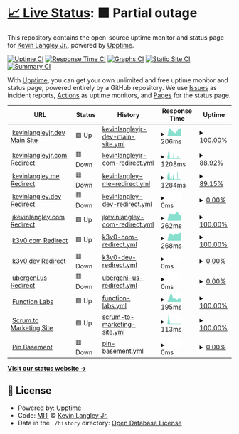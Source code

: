 # [📈 Live Status](https://kevinlangleyjr.upptime.js.org): <!--live status--> **🟧 Partial outage**

This repository contains the open-source uptime monitor and status page for [Kevin Langley Jr.](https://kevinlangleyjr.dev), powered by [Upptime](https://github.com/upptime/upptime).

[![Uptime CI](https://github.com/kevinlangleyjr/upptime/workflows/Uptime%20CI/badge.svg)](https://github.com/kevinlangleyjr/upptime/actions?query=workflow%3A%22Uptime+CI%22)
[![Response Time CI](https://github.com/kevinlangleyjr/upptime/workflows/Response%20Time%20CI/badge.svg)](https://github.com/kevinlangleyjr/upptime/actions?query=workflow%3A%22Response+Time+CI%22)
[![Graphs CI](https://github.com/kevinlangleyjr/upptime/workflows/Graphs%20CI/badge.svg)](https://github.com/kevinlangleyjr/upptime/actions?query=workflow%3A%22Graphs+CI%22)
[![Static Site CI](https://github.com/kevinlangleyjr/upptime/workflows/Static%20Site%20CI/badge.svg)](https://github.com/kevinlangleyjr/upptime/actions?query=workflow%3A%22Static+Site+CI%22)
[![Summary CI](https://github.com/kevinlangleyjr/upptime/workflows/Summary%20CI/badge.svg)](https://github.com/kevinlangleyjr/upptime/actions?query=workflow%3A%22Summary+CI%22)

With [Upptime](https://upptime.js.org), you can get your own unlimited and free uptime monitor and status page, powered entirely by a GitHub repository. We use [Issues](https://github.com/kevinlangleyjr/upptime/issues) as incident reports, [Actions](https://github.com/kevinlangleyjr/upptime/actions) as uptime monitors, and [Pages](https://kevinlangleyjr.upptime.js.org) for the status page.

<!--start: status pages-->
<!-- This summary is generated by Upptime (https://github.com/upptime/upptime) -->
<!-- Do not edit this manually, your changes will be overwritten -->
<!-- prettier-ignore -->
| URL | Status | History | Response Time | Uptime |
| --- | ------ | ------- | ------------- | ------ |
| <img alt="" src="https://icons.duckduckgo.com/ip3/kevinlangleyjr.dev.ico" height="13"> [kevinlangleyjr.dev Main Site](https://kevinlangleyjr.dev) | 🟩 Up | [kevinlangleyjr-dev-main-site.yml](https://github.com/kevinlangleyjr/upptime/commits/HEAD/history/kevinlangleyjr-dev-main-site.yml) | <details><summary><img alt="Response time graph" src="./graphs/kevinlangleyjr-dev-main-site/response-time-week.png" height="20"> 206ms</summary><br><a href="https://status.kevinlangleyjr.dev/history/kevinlangleyjr-dev-main-site"><img alt="Response time 166" src="https://img.shields.io/endpoint?url=https%3A%2F%2Fraw.githubusercontent.com%2Fkevinlangleyjr%2Fupptime%2FHEAD%2Fapi%2Fkevinlangleyjr-dev-main-site%2Fresponse-time.json"></a><br><a href="https://status.kevinlangleyjr.dev/history/kevinlangleyjr-dev-main-site"><img alt="24-hour response time 272" src="https://img.shields.io/endpoint?url=https%3A%2F%2Fraw.githubusercontent.com%2Fkevinlangleyjr%2Fupptime%2FHEAD%2Fapi%2Fkevinlangleyjr-dev-main-site%2Fresponse-time-day.json"></a><br><a href="https://status.kevinlangleyjr.dev/history/kevinlangleyjr-dev-main-site"><img alt="7-day response time 206" src="https://img.shields.io/endpoint?url=https%3A%2F%2Fraw.githubusercontent.com%2Fkevinlangleyjr%2Fupptime%2FHEAD%2Fapi%2Fkevinlangleyjr-dev-main-site%2Fresponse-time-week.json"></a><br><a href="https://status.kevinlangleyjr.dev/history/kevinlangleyjr-dev-main-site"><img alt="30-day response time 209" src="https://img.shields.io/endpoint?url=https%3A%2F%2Fraw.githubusercontent.com%2Fkevinlangleyjr%2Fupptime%2FHEAD%2Fapi%2Fkevinlangleyjr-dev-main-site%2Fresponse-time-month.json"></a><br><a href="https://status.kevinlangleyjr.dev/history/kevinlangleyjr-dev-main-site"><img alt="1-year response time 156" src="https://img.shields.io/endpoint?url=https%3A%2F%2Fraw.githubusercontent.com%2Fkevinlangleyjr%2Fupptime%2FHEAD%2Fapi%2Fkevinlangleyjr-dev-main-site%2Fresponse-time-year.json"></a></details> | <details><summary><a href="https://status.kevinlangleyjr.dev/history/kevinlangleyjr-dev-main-site">100.00%</a></summary><a href="https://status.kevinlangleyjr.dev/history/kevinlangleyjr-dev-main-site"><img alt="All-time uptime 99.94%" src="https://img.shields.io/endpoint?url=https%3A%2F%2Fraw.githubusercontent.com%2Fkevinlangleyjr%2Fupptime%2FHEAD%2Fapi%2Fkevinlangleyjr-dev-main-site%2Fuptime.json"></a><br><a href="https://status.kevinlangleyjr.dev/history/kevinlangleyjr-dev-main-site"><img alt="24-hour uptime 100.00%" src="https://img.shields.io/endpoint?url=https%3A%2F%2Fraw.githubusercontent.com%2Fkevinlangleyjr%2Fupptime%2FHEAD%2Fapi%2Fkevinlangleyjr-dev-main-site%2Fuptime-day.json"></a><br><a href="https://status.kevinlangleyjr.dev/history/kevinlangleyjr-dev-main-site"><img alt="7-day uptime 100.00%" src="https://img.shields.io/endpoint?url=https%3A%2F%2Fraw.githubusercontent.com%2Fkevinlangleyjr%2Fupptime%2FHEAD%2Fapi%2Fkevinlangleyjr-dev-main-site%2Fuptime-week.json"></a><br><a href="https://status.kevinlangleyjr.dev/history/kevinlangleyjr-dev-main-site"><img alt="30-day uptime 100.00%" src="https://img.shields.io/endpoint?url=https%3A%2F%2Fraw.githubusercontent.com%2Fkevinlangleyjr%2Fupptime%2FHEAD%2Fapi%2Fkevinlangleyjr-dev-main-site%2Fuptime-month.json"></a><br><a href="https://status.kevinlangleyjr.dev/history/kevinlangleyjr-dev-main-site"><img alt="1-year uptime 99.89%" src="https://img.shields.io/endpoint?url=https%3A%2F%2Fraw.githubusercontent.com%2Fkevinlangleyjr%2Fupptime%2FHEAD%2Fapi%2Fkevinlangleyjr-dev-main-site%2Fuptime-year.json"></a></details>
| <img alt="" src="https://icons.duckduckgo.com/ip3/kevinlangleyjr.com.ico" height="13"> [kevinlangleyjr.com Redirect](https://kevinlangleyjr.com) | 🟥 Down | [kevinlangleyjr-com-redirect.yml](https://github.com/kevinlangleyjr/upptime/commits/HEAD/history/kevinlangleyjr-com-redirect.yml) | <details><summary><img alt="Response time graph" src="./graphs/kevinlangleyjr-com-redirect/response-time-week.png" height="20"> 1208ms</summary><br><a href="https://status.kevinlangleyjr.dev/history/kevinlangleyjr-com-redirect"><img alt="Response time 495" src="https://img.shields.io/endpoint?url=https%3A%2F%2Fraw.githubusercontent.com%2Fkevinlangleyjr%2Fupptime%2FHEAD%2Fapi%2Fkevinlangleyjr-com-redirect%2Fresponse-time.json"></a><br><a href="https://status.kevinlangleyjr.dev/history/kevinlangleyjr-com-redirect"><img alt="24-hour response time 1169" src="https://img.shields.io/endpoint?url=https%3A%2F%2Fraw.githubusercontent.com%2Fkevinlangleyjr%2Fupptime%2FHEAD%2Fapi%2Fkevinlangleyjr-com-redirect%2Fresponse-time-day.json"></a><br><a href="https://status.kevinlangleyjr.dev/history/kevinlangleyjr-com-redirect"><img alt="7-day response time 1208" src="https://img.shields.io/endpoint?url=https%3A%2F%2Fraw.githubusercontent.com%2Fkevinlangleyjr%2Fupptime%2FHEAD%2Fapi%2Fkevinlangleyjr-com-redirect%2Fresponse-time-week.json"></a><br><a href="https://status.kevinlangleyjr.dev/history/kevinlangleyjr-com-redirect"><img alt="30-day response time 1232" src="https://img.shields.io/endpoint?url=https%3A%2F%2Fraw.githubusercontent.com%2Fkevinlangleyjr%2Fupptime%2FHEAD%2Fapi%2Fkevinlangleyjr-com-redirect%2Fresponse-time-month.json"></a><br><a href="https://status.kevinlangleyjr.dev/history/kevinlangleyjr-com-redirect"><img alt="1-year response time 552" src="https://img.shields.io/endpoint?url=https%3A%2F%2Fraw.githubusercontent.com%2Fkevinlangleyjr%2Fupptime%2FHEAD%2Fapi%2Fkevinlangleyjr-com-redirect%2Fresponse-time-year.json"></a></details> | <details><summary><a href="https://status.kevinlangleyjr.dev/history/kevinlangleyjr-com-redirect">88.92%</a></summary><a href="https://status.kevinlangleyjr.dev/history/kevinlangleyjr-com-redirect"><img alt="All-time uptime 91.04%" src="https://img.shields.io/endpoint?url=https%3A%2F%2Fraw.githubusercontent.com%2Fkevinlangleyjr%2Fupptime%2FHEAD%2Fapi%2Fkevinlangleyjr-com-redirect%2Fuptime.json"></a><br><a href="https://status.kevinlangleyjr.dev/history/kevinlangleyjr-com-redirect"><img alt="24-hour uptime 89.44%" src="https://img.shields.io/endpoint?url=https%3A%2F%2Fraw.githubusercontent.com%2Fkevinlangleyjr%2Fupptime%2FHEAD%2Fapi%2Fkevinlangleyjr-com-redirect%2Fuptime-day.json"></a><br><a href="https://status.kevinlangleyjr.dev/history/kevinlangleyjr-com-redirect"><img alt="7-day uptime 88.92%" src="https://img.shields.io/endpoint?url=https%3A%2F%2Fraw.githubusercontent.com%2Fkevinlangleyjr%2Fupptime%2FHEAD%2Fapi%2Fkevinlangleyjr-com-redirect%2Fuptime-week.json"></a><br><a href="https://status.kevinlangleyjr.dev/history/kevinlangleyjr-com-redirect"><img alt="30-day uptime 96.49%" src="https://img.shields.io/endpoint?url=https%3A%2F%2Fraw.githubusercontent.com%2Fkevinlangleyjr%2Fupptime%2FHEAD%2Fapi%2Fkevinlangleyjr-com-redirect%2Fuptime-month.json"></a><br><a href="https://status.kevinlangleyjr.dev/history/kevinlangleyjr-com-redirect"><img alt="1-year uptime 74.15%" src="https://img.shields.io/endpoint?url=https%3A%2F%2Fraw.githubusercontent.com%2Fkevinlangleyjr%2Fupptime%2FHEAD%2Fapi%2Fkevinlangleyjr-com-redirect%2Fuptime-year.json"></a></details>
| <img alt="" src="https://icons.duckduckgo.com/ip3/kevinlangley.me.ico" height="13"> [kevinlangley.me Redirect](https://kevinlangley.me) | 🟥 Down | [kevinlangley-me-redirect.yml](https://github.com/kevinlangleyjr/upptime/commits/HEAD/history/kevinlangley-me-redirect.yml) | <details><summary><img alt="Response time graph" src="./graphs/kevinlangley-me-redirect/response-time-week.png" height="20"> 1284ms</summary><br><a href="https://status.kevinlangleyjr.dev/history/kevinlangley-me-redirect"><img alt="Response time 642" src="https://img.shields.io/endpoint?url=https%3A%2F%2Fraw.githubusercontent.com%2Fkevinlangleyjr%2Fupptime%2FHEAD%2Fapi%2Fkevinlangley-me-redirect%2Fresponse-time.json"></a><br><a href="https://status.kevinlangleyjr.dev/history/kevinlangley-me-redirect"><img alt="24-hour response time 1279" src="https://img.shields.io/endpoint?url=https%3A%2F%2Fraw.githubusercontent.com%2Fkevinlangleyjr%2Fupptime%2FHEAD%2Fapi%2Fkevinlangley-me-redirect%2Fresponse-time-day.json"></a><br><a href="https://status.kevinlangleyjr.dev/history/kevinlangley-me-redirect"><img alt="7-day response time 1284" src="https://img.shields.io/endpoint?url=https%3A%2F%2Fraw.githubusercontent.com%2Fkevinlangleyjr%2Fupptime%2FHEAD%2Fapi%2Fkevinlangley-me-redirect%2Fresponse-time-week.json"></a><br><a href="https://status.kevinlangleyjr.dev/history/kevinlangley-me-redirect"><img alt="30-day response time 1354" src="https://img.shields.io/endpoint?url=https%3A%2F%2Fraw.githubusercontent.com%2Fkevinlangleyjr%2Fupptime%2FHEAD%2Fapi%2Fkevinlangley-me-redirect%2Fresponse-time-month.json"></a><br><a href="https://status.kevinlangleyjr.dev/history/kevinlangley-me-redirect"><img alt="1-year response time 850" src="https://img.shields.io/endpoint?url=https%3A%2F%2Fraw.githubusercontent.com%2Fkevinlangleyjr%2Fupptime%2FHEAD%2Fapi%2Fkevinlangley-me-redirect%2Fresponse-time-year.json"></a></details> | <details><summary><a href="https://status.kevinlangleyjr.dev/history/kevinlangley-me-redirect">89.15%</a></summary><a href="https://status.kevinlangleyjr.dev/history/kevinlangley-me-redirect"><img alt="All-time uptime 83.96%" src="https://img.shields.io/endpoint?url=https%3A%2F%2Fraw.githubusercontent.com%2Fkevinlangleyjr%2Fupptime%2FHEAD%2Fapi%2Fkevinlangley-me-redirect%2Fuptime.json"></a><br><a href="https://status.kevinlangleyjr.dev/history/kevinlangley-me-redirect"><img alt="24-hour uptime 89.62%" src="https://img.shields.io/endpoint?url=https%3A%2F%2Fraw.githubusercontent.com%2Fkevinlangleyjr%2Fupptime%2FHEAD%2Fapi%2Fkevinlangley-me-redirect%2Fuptime-day.json"></a><br><a href="https://status.kevinlangleyjr.dev/history/kevinlangley-me-redirect"><img alt="7-day uptime 89.15%" src="https://img.shields.io/endpoint?url=https%3A%2F%2Fraw.githubusercontent.com%2Fkevinlangleyjr%2Fupptime%2FHEAD%2Fapi%2Fkevinlangley-me-redirect%2Fuptime-week.json"></a><br><a href="https://status.kevinlangleyjr.dev/history/kevinlangley-me-redirect"><img alt="30-day uptime 86.55%" src="https://img.shields.io/endpoint?url=https%3A%2F%2Fraw.githubusercontent.com%2Fkevinlangleyjr%2Fupptime%2FHEAD%2Fapi%2Fkevinlangley-me-redirect%2Fuptime-month.json"></a><br><a href="https://status.kevinlangleyjr.dev/history/kevinlangley-me-redirect"><img alt="1-year uptime 53.60%" src="https://img.shields.io/endpoint?url=https%3A%2F%2Fraw.githubusercontent.com%2Fkevinlangleyjr%2Fupptime%2FHEAD%2Fapi%2Fkevinlangley-me-redirect%2Fuptime-year.json"></a></details>
| <img alt="" src="https://icons.duckduckgo.com/ip3/kevinlangley.dev.ico" height="13"> [kevinlangley.dev Redirect](https://kevinlangley.dev) | 🟥 Down | [kevinlangley-dev-redirect.yml](https://github.com/kevinlangleyjr/upptime/commits/HEAD/history/kevinlangley-dev-redirect.yml) | <details><summary><img alt="Response time graph" src="./graphs/kevinlangley-dev-redirect/response-time-week.png" height="20"> 0ms</summary><br><a href="https://status.kevinlangleyjr.dev/history/kevinlangley-dev-redirect"><img alt="Response time 286" src="https://img.shields.io/endpoint?url=https%3A%2F%2Fraw.githubusercontent.com%2Fkevinlangleyjr%2Fupptime%2FHEAD%2Fapi%2Fkevinlangley-dev-redirect%2Fresponse-time.json"></a><br><a href="https://status.kevinlangleyjr.dev/history/kevinlangley-dev-redirect"><img alt="24-hour response time 0" src="https://img.shields.io/endpoint?url=https%3A%2F%2Fraw.githubusercontent.com%2Fkevinlangleyjr%2Fupptime%2FHEAD%2Fapi%2Fkevinlangley-dev-redirect%2Fresponse-time-day.json"></a><br><a href="https://status.kevinlangleyjr.dev/history/kevinlangley-dev-redirect"><img alt="7-day response time 0" src="https://img.shields.io/endpoint?url=https%3A%2F%2Fraw.githubusercontent.com%2Fkevinlangleyjr%2Fupptime%2FHEAD%2Fapi%2Fkevinlangley-dev-redirect%2Fresponse-time-week.json"></a><br><a href="https://status.kevinlangleyjr.dev/history/kevinlangley-dev-redirect"><img alt="30-day response time 227" src="https://img.shields.io/endpoint?url=https%3A%2F%2Fraw.githubusercontent.com%2Fkevinlangleyjr%2Fupptime%2FHEAD%2Fapi%2Fkevinlangley-dev-redirect%2Fresponse-time-month.json"></a><br><a href="https://status.kevinlangleyjr.dev/history/kevinlangley-dev-redirect"><img alt="1-year response time 290" src="https://img.shields.io/endpoint?url=https%3A%2F%2Fraw.githubusercontent.com%2Fkevinlangleyjr%2Fupptime%2FHEAD%2Fapi%2Fkevinlangley-dev-redirect%2Fresponse-time-year.json"></a></details> | <details><summary><a href="https://status.kevinlangleyjr.dev/history/kevinlangley-dev-redirect">0.00%</a></summary><a href="https://status.kevinlangleyjr.dev/history/kevinlangley-dev-redirect"><img alt="All-time uptime 76.01%" src="https://img.shields.io/endpoint?url=https%3A%2F%2Fraw.githubusercontent.com%2Fkevinlangleyjr%2Fupptime%2FHEAD%2Fapi%2Fkevinlangley-dev-redirect%2Fuptime.json"></a><br><a href="https://status.kevinlangleyjr.dev/history/kevinlangley-dev-redirect"><img alt="24-hour uptime 0.00%" src="https://img.shields.io/endpoint?url=https%3A%2F%2Fraw.githubusercontent.com%2Fkevinlangleyjr%2Fupptime%2FHEAD%2Fapi%2Fkevinlangley-dev-redirect%2Fuptime-day.json"></a><br><a href="https://status.kevinlangleyjr.dev/history/kevinlangley-dev-redirect"><img alt="7-day uptime 0.00%" src="https://img.shields.io/endpoint?url=https%3A%2F%2Fraw.githubusercontent.com%2Fkevinlangleyjr%2Fupptime%2FHEAD%2Fapi%2Fkevinlangley-dev-redirect%2Fuptime-week.json"></a><br><a href="https://status.kevinlangleyjr.dev/history/kevinlangley-dev-redirect"><img alt="30-day uptime 13.51%" src="https://img.shields.io/endpoint?url=https%3A%2F%2Fraw.githubusercontent.com%2Fkevinlangleyjr%2Fupptime%2FHEAD%2Fapi%2Fkevinlangley-dev-redirect%2Fuptime-month.json"></a><br><a href="https://status.kevinlangleyjr.dev/history/kevinlangley-dev-redirect"><img alt="1-year uptime 92.67%" src="https://img.shields.io/endpoint?url=https%3A%2F%2Fraw.githubusercontent.com%2Fkevinlangleyjr%2Fupptime%2FHEAD%2Fapi%2Fkevinlangley-dev-redirect%2Fuptime-year.json"></a></details>
| <img alt="" src="https://icons.duckduckgo.com/ip3/jkevinlangley.com.ico" height="13"> [jkevinlangley.com Redirect](https://jkevinlangley.com) | 🟩 Up | [jkevinlangley-com-redirect.yml](https://github.com/kevinlangleyjr/upptime/commits/HEAD/history/jkevinlangley-com-redirect.yml) | <details><summary><img alt="Response time graph" src="./graphs/jkevinlangley-com-redirect/response-time-week.png" height="20"> 262ms</summary><br><a href="https://status.kevinlangleyjr.dev/history/jkevinlangley-com-redirect"><img alt="Response time 195" src="https://img.shields.io/endpoint?url=https%3A%2F%2Fraw.githubusercontent.com%2Fkevinlangleyjr%2Fupptime%2FHEAD%2Fapi%2Fjkevinlangley-com-redirect%2Fresponse-time.json"></a><br><a href="https://status.kevinlangleyjr.dev/history/jkevinlangley-com-redirect"><img alt="24-hour response time 281" src="https://img.shields.io/endpoint?url=https%3A%2F%2Fraw.githubusercontent.com%2Fkevinlangleyjr%2Fupptime%2FHEAD%2Fapi%2Fjkevinlangley-com-redirect%2Fresponse-time-day.json"></a><br><a href="https://status.kevinlangleyjr.dev/history/jkevinlangley-com-redirect"><img alt="7-day response time 262" src="https://img.shields.io/endpoint?url=https%3A%2F%2Fraw.githubusercontent.com%2Fkevinlangleyjr%2Fupptime%2FHEAD%2Fapi%2Fjkevinlangley-com-redirect%2Fresponse-time-week.json"></a><br><a href="https://status.kevinlangleyjr.dev/history/jkevinlangley-com-redirect"><img alt="30-day response time 288" src="https://img.shields.io/endpoint?url=https%3A%2F%2Fraw.githubusercontent.com%2Fkevinlangleyjr%2Fupptime%2FHEAD%2Fapi%2Fjkevinlangley-com-redirect%2Fresponse-time-month.json"></a><br><a href="https://status.kevinlangleyjr.dev/history/jkevinlangley-com-redirect"><img alt="1-year response time 197" src="https://img.shields.io/endpoint?url=https%3A%2F%2Fraw.githubusercontent.com%2Fkevinlangleyjr%2Fupptime%2FHEAD%2Fapi%2Fjkevinlangley-com-redirect%2Fresponse-time-year.json"></a></details> | <details><summary><a href="https://status.kevinlangleyjr.dev/history/jkevinlangley-com-redirect">100.00%</a></summary><a href="https://status.kevinlangleyjr.dev/history/jkevinlangley-com-redirect"><img alt="All-time uptime 99.81%" src="https://img.shields.io/endpoint?url=https%3A%2F%2Fraw.githubusercontent.com%2Fkevinlangleyjr%2Fupptime%2FHEAD%2Fapi%2Fjkevinlangley-com-redirect%2Fuptime.json"></a><br><a href="https://status.kevinlangleyjr.dev/history/jkevinlangley-com-redirect"><img alt="24-hour uptime 100.00%" src="https://img.shields.io/endpoint?url=https%3A%2F%2Fraw.githubusercontent.com%2Fkevinlangleyjr%2Fupptime%2FHEAD%2Fapi%2Fjkevinlangley-com-redirect%2Fuptime-day.json"></a><br><a href="https://status.kevinlangleyjr.dev/history/jkevinlangley-com-redirect"><img alt="7-day uptime 100.00%" src="https://img.shields.io/endpoint?url=https%3A%2F%2Fraw.githubusercontent.com%2Fkevinlangleyjr%2Fupptime%2FHEAD%2Fapi%2Fjkevinlangley-com-redirect%2Fuptime-week.json"></a><br><a href="https://status.kevinlangleyjr.dev/history/jkevinlangley-com-redirect"><img alt="30-day uptime 99.90%" src="https://img.shields.io/endpoint?url=https%3A%2F%2Fraw.githubusercontent.com%2Fkevinlangleyjr%2Fupptime%2FHEAD%2Fapi%2Fjkevinlangley-com-redirect%2Fuptime-month.json"></a><br><a href="https://status.kevinlangleyjr.dev/history/jkevinlangley-com-redirect"><img alt="1-year uptime 99.53%" src="https://img.shields.io/endpoint?url=https%3A%2F%2Fraw.githubusercontent.com%2Fkevinlangleyjr%2Fupptime%2FHEAD%2Fapi%2Fjkevinlangley-com-redirect%2Fuptime-year.json"></a></details>
| <img alt="" src="https://icons.duckduckgo.com/ip3/k3v0.com.ico" height="13"> [k3v0.com Redirect](https://k3v0.com) | 🟩 Up | [k3v0-com-redirect.yml](https://github.com/kevinlangleyjr/upptime/commits/HEAD/history/k3v0-com-redirect.yml) | <details><summary><img alt="Response time graph" src="./graphs/k3v0-com-redirect/response-time-week.png" height="20"> 268ms</summary><br><a href="https://status.kevinlangleyjr.dev/history/k3v0-com-redirect"><img alt="Response time 199" src="https://img.shields.io/endpoint?url=https%3A%2F%2Fraw.githubusercontent.com%2Fkevinlangleyjr%2Fupptime%2FHEAD%2Fapi%2Fk3v0-com-redirect%2Fresponse-time.json"></a><br><a href="https://status.kevinlangleyjr.dev/history/k3v0-com-redirect"><img alt="24-hour response time 264" src="https://img.shields.io/endpoint?url=https%3A%2F%2Fraw.githubusercontent.com%2Fkevinlangleyjr%2Fupptime%2FHEAD%2Fapi%2Fk3v0-com-redirect%2Fresponse-time-day.json"></a><br><a href="https://status.kevinlangleyjr.dev/history/k3v0-com-redirect"><img alt="7-day response time 268" src="https://img.shields.io/endpoint?url=https%3A%2F%2Fraw.githubusercontent.com%2Fkevinlangleyjr%2Fupptime%2FHEAD%2Fapi%2Fk3v0-com-redirect%2Fresponse-time-week.json"></a><br><a href="https://status.kevinlangleyjr.dev/history/k3v0-com-redirect"><img alt="30-day response time 267" src="https://img.shields.io/endpoint?url=https%3A%2F%2Fraw.githubusercontent.com%2Fkevinlangleyjr%2Fupptime%2FHEAD%2Fapi%2Fk3v0-com-redirect%2Fresponse-time-month.json"></a><br><a href="https://status.kevinlangleyjr.dev/history/k3v0-com-redirect"><img alt="1-year response time 194" src="https://img.shields.io/endpoint?url=https%3A%2F%2Fraw.githubusercontent.com%2Fkevinlangleyjr%2Fupptime%2FHEAD%2Fapi%2Fk3v0-com-redirect%2Fresponse-time-year.json"></a></details> | <details><summary><a href="https://status.kevinlangleyjr.dev/history/k3v0-com-redirect">100.00%</a></summary><a href="https://status.kevinlangleyjr.dev/history/k3v0-com-redirect"><img alt="All-time uptime 99.39%" src="https://img.shields.io/endpoint?url=https%3A%2F%2Fraw.githubusercontent.com%2Fkevinlangleyjr%2Fupptime%2FHEAD%2Fapi%2Fk3v0-com-redirect%2Fuptime.json"></a><br><a href="https://status.kevinlangleyjr.dev/history/k3v0-com-redirect"><img alt="24-hour uptime 100.00%" src="https://img.shields.io/endpoint?url=https%3A%2F%2Fraw.githubusercontent.com%2Fkevinlangleyjr%2Fupptime%2FHEAD%2Fapi%2Fk3v0-com-redirect%2Fuptime-day.json"></a><br><a href="https://status.kevinlangleyjr.dev/history/k3v0-com-redirect"><img alt="7-day uptime 100.00%" src="https://img.shields.io/endpoint?url=https%3A%2F%2Fraw.githubusercontent.com%2Fkevinlangleyjr%2Fupptime%2FHEAD%2Fapi%2Fk3v0-com-redirect%2Fuptime-week.json"></a><br><a href="https://status.kevinlangleyjr.dev/history/k3v0-com-redirect"><img alt="30-day uptime 99.90%" src="https://img.shields.io/endpoint?url=https%3A%2F%2Fraw.githubusercontent.com%2Fkevinlangleyjr%2Fupptime%2FHEAD%2Fapi%2Fk3v0-com-redirect%2Fuptime-month.json"></a><br><a href="https://status.kevinlangleyjr.dev/history/k3v0-com-redirect"><img alt="1-year uptime 99.88%" src="https://img.shields.io/endpoint?url=https%3A%2F%2Fraw.githubusercontent.com%2Fkevinlangleyjr%2Fupptime%2FHEAD%2Fapi%2Fk3v0-com-redirect%2Fuptime-year.json"></a></details>
| <img alt="" src="https://icons.duckduckgo.com/ip3/k3v0.dev.ico" height="13"> [k3v0.dev Redirect](https://k3v0.dev) | 🟥 Down | [k3v0-dev-redirect.yml](https://github.com/kevinlangleyjr/upptime/commits/HEAD/history/k3v0-dev-redirect.yml) | <details><summary><img alt="Response time graph" src="./graphs/k3v0-dev-redirect/response-time-week.png" height="20"> 0ms</summary><br><a href="https://status.kevinlangleyjr.dev/history/k3v0-dev-redirect"><img alt="Response time 182" src="https://img.shields.io/endpoint?url=https%3A%2F%2Fraw.githubusercontent.com%2Fkevinlangleyjr%2Fupptime%2FHEAD%2Fapi%2Fk3v0-dev-redirect%2Fresponse-time.json"></a><br><a href="https://status.kevinlangleyjr.dev/history/k3v0-dev-redirect"><img alt="24-hour response time 0" src="https://img.shields.io/endpoint?url=https%3A%2F%2Fraw.githubusercontent.com%2Fkevinlangleyjr%2Fupptime%2FHEAD%2Fapi%2Fk3v0-dev-redirect%2Fresponse-time-day.json"></a><br><a href="https://status.kevinlangleyjr.dev/history/k3v0-dev-redirect"><img alt="7-day response time 0" src="https://img.shields.io/endpoint?url=https%3A%2F%2Fraw.githubusercontent.com%2Fkevinlangleyjr%2Fupptime%2FHEAD%2Fapi%2Fk3v0-dev-redirect%2Fresponse-time-week.json"></a><br><a href="https://status.kevinlangleyjr.dev/history/k3v0-dev-redirect"><img alt="30-day response time 178" src="https://img.shields.io/endpoint?url=https%3A%2F%2Fraw.githubusercontent.com%2Fkevinlangleyjr%2Fupptime%2FHEAD%2Fapi%2Fk3v0-dev-redirect%2Fresponse-time-month.json"></a><br><a href="https://status.kevinlangleyjr.dev/history/k3v0-dev-redirect"><img alt="1-year response time 182" src="https://img.shields.io/endpoint?url=https%3A%2F%2Fraw.githubusercontent.com%2Fkevinlangleyjr%2Fupptime%2FHEAD%2Fapi%2Fk3v0-dev-redirect%2Fresponse-time-year.json"></a></details> | <details><summary><a href="https://status.kevinlangleyjr.dev/history/k3v0-dev-redirect">0.00%</a></summary><a href="https://status.kevinlangleyjr.dev/history/k3v0-dev-redirect"><img alt="All-time uptime 80.91%" src="https://img.shields.io/endpoint?url=https%3A%2F%2Fraw.githubusercontent.com%2Fkevinlangleyjr%2Fupptime%2FHEAD%2Fapi%2Fk3v0-dev-redirect%2Fuptime.json"></a><br><a href="https://status.kevinlangleyjr.dev/history/k3v0-dev-redirect"><img alt="24-hour uptime 0.00%" src="https://img.shields.io/endpoint?url=https%3A%2F%2Fraw.githubusercontent.com%2Fkevinlangleyjr%2Fupptime%2FHEAD%2Fapi%2Fk3v0-dev-redirect%2Fuptime-day.json"></a><br><a href="https://status.kevinlangleyjr.dev/history/k3v0-dev-redirect"><img alt="7-day uptime 0.00%" src="https://img.shields.io/endpoint?url=https%3A%2F%2Fraw.githubusercontent.com%2Fkevinlangleyjr%2Fupptime%2FHEAD%2Fapi%2Fk3v0-dev-redirect%2Fuptime-week.json"></a><br><a href="https://status.kevinlangleyjr.dev/history/k3v0-dev-redirect"><img alt="30-day uptime 11.61%" src="https://img.shields.io/endpoint?url=https%3A%2F%2Fraw.githubusercontent.com%2Fkevinlangleyjr%2Fupptime%2FHEAD%2Fapi%2Fk3v0-dev-redirect%2Fuptime-month.json"></a><br><a href="https://status.kevinlangleyjr.dev/history/k3v0-dev-redirect"><img alt="1-year uptime 92.51%" src="https://img.shields.io/endpoint?url=https%3A%2F%2Fraw.githubusercontent.com%2Fkevinlangleyjr%2Fupptime%2FHEAD%2Fapi%2Fk3v0-dev-redirect%2Fuptime-year.json"></a></details>
| <img alt="" src="https://icons.duckduckgo.com/ip3/ubergeni.us.ico" height="13"> [ubergeni.us Redirect](https://ubergeni.us) | 🟥 Down | [ubergeni-us-redirect.yml](https://github.com/kevinlangleyjr/upptime/commits/HEAD/history/ubergeni-us-redirect.yml) | <details><summary><img alt="Response time graph" src="./graphs/ubergeni-us-redirect/response-time-week.png" height="20"> 0ms</summary><br><a href="https://status.kevinlangleyjr.dev/history/ubergeni-us-redirect"><img alt="Response time 180" src="https://img.shields.io/endpoint?url=https%3A%2F%2Fraw.githubusercontent.com%2Fkevinlangleyjr%2Fupptime%2FHEAD%2Fapi%2Fubergeni-us-redirect%2Fresponse-time.json"></a><br><a href="https://status.kevinlangleyjr.dev/history/ubergeni-us-redirect"><img alt="24-hour response time 0" src="https://img.shields.io/endpoint?url=https%3A%2F%2Fraw.githubusercontent.com%2Fkevinlangleyjr%2Fupptime%2FHEAD%2Fapi%2Fubergeni-us-redirect%2Fresponse-time-day.json"></a><br><a href="https://status.kevinlangleyjr.dev/history/ubergeni-us-redirect"><img alt="7-day response time 0" src="https://img.shields.io/endpoint?url=https%3A%2F%2Fraw.githubusercontent.com%2Fkevinlangleyjr%2Fupptime%2FHEAD%2Fapi%2Fubergeni-us-redirect%2Fresponse-time-week.json"></a><br><a href="https://status.kevinlangleyjr.dev/history/ubergeni-us-redirect"><img alt="30-day response time 124" src="https://img.shields.io/endpoint?url=https%3A%2F%2Fraw.githubusercontent.com%2Fkevinlangleyjr%2Fupptime%2FHEAD%2Fapi%2Fubergeni-us-redirect%2Fresponse-time-month.json"></a><br><a href="https://status.kevinlangleyjr.dev/history/ubergeni-us-redirect"><img alt="1-year response time 201" src="https://img.shields.io/endpoint?url=https%3A%2F%2Fraw.githubusercontent.com%2Fkevinlangleyjr%2Fupptime%2FHEAD%2Fapi%2Fubergeni-us-redirect%2Fresponse-time-year.json"></a></details> | <details><summary><a href="https://status.kevinlangleyjr.dev/history/ubergeni-us-redirect">0.00%</a></summary><a href="https://status.kevinlangleyjr.dev/history/ubergeni-us-redirect"><img alt="All-time uptime 72.96%" src="https://img.shields.io/endpoint?url=https%3A%2F%2Fraw.githubusercontent.com%2Fkevinlangleyjr%2Fupptime%2FHEAD%2Fapi%2Fubergeni-us-redirect%2Fuptime.json"></a><br><a href="https://status.kevinlangleyjr.dev/history/ubergeni-us-redirect"><img alt="24-hour uptime 0.00%" src="https://img.shields.io/endpoint?url=https%3A%2F%2Fraw.githubusercontent.com%2Fkevinlangleyjr%2Fupptime%2FHEAD%2Fapi%2Fubergeni-us-redirect%2Fuptime-day.json"></a><br><a href="https://status.kevinlangleyjr.dev/history/ubergeni-us-redirect"><img alt="7-day uptime 0.00%" src="https://img.shields.io/endpoint?url=https%3A%2F%2Fraw.githubusercontent.com%2Fkevinlangleyjr%2Fupptime%2FHEAD%2Fapi%2Fubergeni-us-redirect%2Fuptime-week.json"></a><br><a href="https://status.kevinlangleyjr.dev/history/ubergeni-us-redirect"><img alt="30-day uptime 1.45%" src="https://img.shields.io/endpoint?url=https%3A%2F%2Fraw.githubusercontent.com%2Fkevinlangleyjr%2Fupptime%2FHEAD%2Fapi%2Fubergeni-us-redirect%2Fuptime-month.json"></a><br><a href="https://status.kevinlangleyjr.dev/history/ubergeni-us-redirect"><img alt="1-year uptime 22.03%" src="https://img.shields.io/endpoint?url=https%3A%2F%2Fraw.githubusercontent.com%2Fkevinlangleyjr%2Fupptime%2FHEAD%2Fapi%2Fubergeni-us-redirect%2Fuptime-year.json"></a></details>
| <img alt="" src="https://icons.duckduckgo.com/ip3/functionlabs.io.ico" height="13"> [Function Labs](https://functionlabs.io) | 🟩 Up | [function-labs.yml](https://github.com/kevinlangleyjr/upptime/commits/HEAD/history/function-labs.yml) | <details><summary><img alt="Response time graph" src="./graphs/function-labs/response-time-week.png" height="20"> 195ms</summary><br><a href="https://status.kevinlangleyjr.dev/history/function-labs"><img alt="Response time 234" src="https://img.shields.io/endpoint?url=https%3A%2F%2Fraw.githubusercontent.com%2Fkevinlangleyjr%2Fupptime%2FHEAD%2Fapi%2Ffunction-labs%2Fresponse-time.json"></a><br><a href="https://status.kevinlangleyjr.dev/history/function-labs"><img alt="24-hour response time 202" src="https://img.shields.io/endpoint?url=https%3A%2F%2Fraw.githubusercontent.com%2Fkevinlangleyjr%2Fupptime%2FHEAD%2Fapi%2Ffunction-labs%2Fresponse-time-day.json"></a><br><a href="https://status.kevinlangleyjr.dev/history/function-labs"><img alt="7-day response time 195" src="https://img.shields.io/endpoint?url=https%3A%2F%2Fraw.githubusercontent.com%2Fkevinlangleyjr%2Fupptime%2FHEAD%2Fapi%2Ffunction-labs%2Fresponse-time-week.json"></a><br><a href="https://status.kevinlangleyjr.dev/history/function-labs"><img alt="30-day response time 314" src="https://img.shields.io/endpoint?url=https%3A%2F%2Fraw.githubusercontent.com%2Fkevinlangleyjr%2Fupptime%2FHEAD%2Fapi%2Ffunction-labs%2Fresponse-time-month.json"></a><br><a href="https://status.kevinlangleyjr.dev/history/function-labs"><img alt="1-year response time 230" src="https://img.shields.io/endpoint?url=https%3A%2F%2Fraw.githubusercontent.com%2Fkevinlangleyjr%2Fupptime%2FHEAD%2Fapi%2Ffunction-labs%2Fresponse-time-year.json"></a></details> | <details><summary><a href="https://status.kevinlangleyjr.dev/history/function-labs">100.00%</a></summary><a href="https://status.kevinlangleyjr.dev/history/function-labs"><img alt="All-time uptime 91.11%" src="https://img.shields.io/endpoint?url=https%3A%2F%2Fraw.githubusercontent.com%2Fkevinlangleyjr%2Fupptime%2FHEAD%2Fapi%2Ffunction-labs%2Fuptime.json"></a><br><a href="https://status.kevinlangleyjr.dev/history/function-labs"><img alt="24-hour uptime 100.00%" src="https://img.shields.io/endpoint?url=https%3A%2F%2Fraw.githubusercontent.com%2Fkevinlangleyjr%2Fupptime%2FHEAD%2Fapi%2Ffunction-labs%2Fuptime-day.json"></a><br><a href="https://status.kevinlangleyjr.dev/history/function-labs"><img alt="7-day uptime 100.00%" src="https://img.shields.io/endpoint?url=https%3A%2F%2Fraw.githubusercontent.com%2Fkevinlangleyjr%2Fupptime%2FHEAD%2Fapi%2Ffunction-labs%2Fuptime-week.json"></a><br><a href="https://status.kevinlangleyjr.dev/history/function-labs"><img alt="30-day uptime 99.16%" src="https://img.shields.io/endpoint?url=https%3A%2F%2Fraw.githubusercontent.com%2Fkevinlangleyjr%2Fupptime%2FHEAD%2Fapi%2Ffunction-labs%2Fuptime-month.json"></a><br><a href="https://status.kevinlangleyjr.dev/history/function-labs"><img alt="1-year uptime 74.27%" src="https://img.shields.io/endpoint?url=https%3A%2F%2Fraw.githubusercontent.com%2Fkevinlangleyjr%2Fupptime%2FHEAD%2Fapi%2Ffunction-labs%2Fuptime-year.json"></a></details>
| <img alt="" src="https://icons.duckduckgo.com/ip3/scrum.to.ico" height="13"> [Scrum.to Marketing Site](https://scrum.to) | 🟩 Up | [scrum-to-marketing-site.yml](https://github.com/kevinlangleyjr/upptime/commits/HEAD/history/scrum-to-marketing-site.yml) | <details><summary><img alt="Response time graph" src="./graphs/scrum-to-marketing-site/response-time-week.png" height="20"> 113ms</summary><br><a href="https://status.kevinlangleyjr.dev/history/scrum-to-marketing-site"><img alt="Response time 197" src="https://img.shields.io/endpoint?url=https%3A%2F%2Fraw.githubusercontent.com%2Fkevinlangleyjr%2Fupptime%2FHEAD%2Fapi%2Fscrum-to-marketing-site%2Fresponse-time.json"></a><br><a href="https://status.kevinlangleyjr.dev/history/scrum-to-marketing-site"><img alt="24-hour response time 88" src="https://img.shields.io/endpoint?url=https%3A%2F%2Fraw.githubusercontent.com%2Fkevinlangleyjr%2Fupptime%2FHEAD%2Fapi%2Fscrum-to-marketing-site%2Fresponse-time-day.json"></a><br><a href="https://status.kevinlangleyjr.dev/history/scrum-to-marketing-site"><img alt="7-day response time 113" src="https://img.shields.io/endpoint?url=https%3A%2F%2Fraw.githubusercontent.com%2Fkevinlangleyjr%2Fupptime%2FHEAD%2Fapi%2Fscrum-to-marketing-site%2Fresponse-time-week.json"></a><br><a href="https://status.kevinlangleyjr.dev/history/scrum-to-marketing-site"><img alt="30-day response time 203" src="https://img.shields.io/endpoint?url=https%3A%2F%2Fraw.githubusercontent.com%2Fkevinlangleyjr%2Fupptime%2FHEAD%2Fapi%2Fscrum-to-marketing-site%2Fresponse-time-month.json"></a><br><a href="https://status.kevinlangleyjr.dev/history/scrum-to-marketing-site"><img alt="1-year response time 190" src="https://img.shields.io/endpoint?url=https%3A%2F%2Fraw.githubusercontent.com%2Fkevinlangleyjr%2Fupptime%2FHEAD%2Fapi%2Fscrum-to-marketing-site%2Fresponse-time-year.json"></a></details> | <details><summary><a href="https://status.kevinlangleyjr.dev/history/scrum-to-marketing-site">100.00%</a></summary><a href="https://status.kevinlangleyjr.dev/history/scrum-to-marketing-site"><img alt="All-time uptime 99.96%" src="https://img.shields.io/endpoint?url=https%3A%2F%2Fraw.githubusercontent.com%2Fkevinlangleyjr%2Fupptime%2FHEAD%2Fapi%2Fscrum-to-marketing-site%2Fuptime.json"></a><br><a href="https://status.kevinlangleyjr.dev/history/scrum-to-marketing-site"><img alt="24-hour uptime 100.00%" src="https://img.shields.io/endpoint?url=https%3A%2F%2Fraw.githubusercontent.com%2Fkevinlangleyjr%2Fupptime%2FHEAD%2Fapi%2Fscrum-to-marketing-site%2Fuptime-day.json"></a><br><a href="https://status.kevinlangleyjr.dev/history/scrum-to-marketing-site"><img alt="7-day uptime 100.00%" src="https://img.shields.io/endpoint?url=https%3A%2F%2Fraw.githubusercontent.com%2Fkevinlangleyjr%2Fupptime%2FHEAD%2Fapi%2Fscrum-to-marketing-site%2Fuptime-week.json"></a><br><a href="https://status.kevinlangleyjr.dev/history/scrum-to-marketing-site"><img alt="30-day uptime 99.95%" src="https://img.shields.io/endpoint?url=https%3A%2F%2Fraw.githubusercontent.com%2Fkevinlangleyjr%2Fupptime%2FHEAD%2Fapi%2Fscrum-to-marketing-site%2Fuptime-month.json"></a><br><a href="https://status.kevinlangleyjr.dev/history/scrum-to-marketing-site"><img alt="1-year uptime 99.87%" src="https://img.shields.io/endpoint?url=https%3A%2F%2Fraw.githubusercontent.com%2Fkevinlangleyjr%2Fupptime%2FHEAD%2Fapi%2Fscrum-to-marketing-site%2Fuptime-year.json"></a></details>
| <img alt="" src="https://icons.duckduckgo.com/ip3/pinbasement.com.ico" height="13"> [Pin Basement](https://pinbasement.com) | 🟥 Down | [pin-basement.yml](https://github.com/kevinlangleyjr/upptime/commits/HEAD/history/pin-basement.yml) | <details><summary><img alt="Response time graph" src="./graphs/pin-basement/response-time-week.png" height="20"> 0ms</summary><br><a href="https://status.kevinlangleyjr.dev/history/pin-basement"><img alt="Response time 256" src="https://img.shields.io/endpoint?url=https%3A%2F%2Fraw.githubusercontent.com%2Fkevinlangleyjr%2Fupptime%2FHEAD%2Fapi%2Fpin-basement%2Fresponse-time.json"></a><br><a href="https://status.kevinlangleyjr.dev/history/pin-basement"><img alt="24-hour response time 0" src="https://img.shields.io/endpoint?url=https%3A%2F%2Fraw.githubusercontent.com%2Fkevinlangleyjr%2Fupptime%2FHEAD%2Fapi%2Fpin-basement%2Fresponse-time-day.json"></a><br><a href="https://status.kevinlangleyjr.dev/history/pin-basement"><img alt="7-day response time 0" src="https://img.shields.io/endpoint?url=https%3A%2F%2Fraw.githubusercontent.com%2Fkevinlangleyjr%2Fupptime%2FHEAD%2Fapi%2Fpin-basement%2Fresponse-time-week.json"></a><br><a href="https://status.kevinlangleyjr.dev/history/pin-basement"><img alt="30-day response time 176" src="https://img.shields.io/endpoint?url=https%3A%2F%2Fraw.githubusercontent.com%2Fkevinlangleyjr%2Fupptime%2FHEAD%2Fapi%2Fpin-basement%2Fresponse-time-month.json"></a><br><a href="https://status.kevinlangleyjr.dev/history/pin-basement"><img alt="1-year response time 256" src="https://img.shields.io/endpoint?url=https%3A%2F%2Fraw.githubusercontent.com%2Fkevinlangleyjr%2Fupptime%2FHEAD%2Fapi%2Fpin-basement%2Fresponse-time-year.json"></a></details> | <details><summary><a href="https://status.kevinlangleyjr.dev/history/pin-basement">0.00%</a></summary><a href="https://status.kevinlangleyjr.dev/history/pin-basement"><img alt="All-time uptime 66.40%" src="https://img.shields.io/endpoint?url=https%3A%2F%2Fraw.githubusercontent.com%2Fkevinlangleyjr%2Fupptime%2FHEAD%2Fapi%2Fpin-basement%2Fuptime.json"></a><br><a href="https://status.kevinlangleyjr.dev/history/pin-basement"><img alt="24-hour uptime 0.00%" src="https://img.shields.io/endpoint?url=https%3A%2F%2Fraw.githubusercontent.com%2Fkevinlangleyjr%2Fupptime%2FHEAD%2Fapi%2Fpin-basement%2Fuptime-day.json"></a><br><a href="https://status.kevinlangleyjr.dev/history/pin-basement"><img alt="7-day uptime 0.00%" src="https://img.shields.io/endpoint?url=https%3A%2F%2Fraw.githubusercontent.com%2Fkevinlangleyjr%2Fupptime%2FHEAD%2Fapi%2Fpin-basement%2Fuptime-week.json"></a><br><a href="https://status.kevinlangleyjr.dev/history/pin-basement"><img alt="30-day uptime 57.64%" src="https://img.shields.io/endpoint?url=https%3A%2F%2Fraw.githubusercontent.com%2Fkevinlangleyjr%2Fupptime%2FHEAD%2Fapi%2Fpin-basement%2Fuptime-month.json"></a><br><a href="https://status.kevinlangleyjr.dev/history/pin-basement"><img alt="1-year uptime 80.00%" src="https://img.shields.io/endpoint?url=https%3A%2F%2Fraw.githubusercontent.com%2Fkevinlangleyjr%2Fupptime%2FHEAD%2Fapi%2Fpin-basement%2Fuptime-year.json"></a></details>

<!--end: status pages-->

[**Visit our status website →**](https://kevinlangleyjr.upptime.js.org)

## 📄 License

- Powered by: [Upptime](https://github.com/upptime/upptime)
- Code: [MIT](./LICENSE) © [Kevin Langley Jr.](https://kevinlangleyjr.dev)
- Data in the `./history` directory: [Open Database License](https://opendatacommons.org/licenses/odbl/1-0/)
